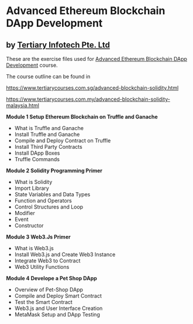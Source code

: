 # Advanced Ethereum Blockchain DApp Development
## by [Tertiary Infotech Pte. Ltd](https://www.tertiarycourses.com.sg/)

These are the exercise files used for [Advanced Ethereum Blockchain DApp Development](https://www.tertiarycourses.com.sg/advanced-blockchain-solidity.html) course. 

The course outline can be found in 

https://www.tertiarycourses.com.sg/advanced-blockchain-solidity.html

https://www.tertiarycourses.com.my/advanced-blockchain-solidity-malaysia.html

<p><strong>Module 1 Setup Ethereum Blockchain on Truffle and Ganache</strong></p>
<ul>
<li>What is Truffle and Ganache</li>
<li>Install Truffle and Ganache</li>
<li>Compile and Deploy Contract on Truffle</li>
<li>Install Third Party Contracts</li>
<li>Install DApp Boxes</li>
<li>Truffle Commands</li>
</ul>
<p><strong>Module 2 Solidity Programming Primer</strong></p>
<ul>
<li>What is Solidity</li>
<li>Import Library</li>
<li>State Variables and Data Types</li>
<li>Function and Operators</li>
<li>Control Structures and Loop</li>
<li>Modifier</li>
<li>Event</li>
<li>Constructor</li>
</ul>
<p><strong>Module 3 Web3.Js Primer</strong> </p>
<ul>
<li>What is Web3.js</li>
<li>Install Web3.js and Create Web3 Instance</li>
<li>Integrate Web3 to Contract</li>
<li>Web3 Utility Functions</li>
</ul>
<p><strong>Module 4 Develope a Pet Shop DApp</strong></p>
<ul>
<li>Overview of Pet-Shop DApp</li>
<li>Compile and Deploy Smart Contract</li>
<li>Test the Smart Contract</li>
<li>Web3.js and User Interface Creation</li>
<li>MetaMask Setup and DApp Testing</li>
</ul>



